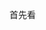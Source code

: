 <!-- ---
title: JS深入系列之apply call bind的模拟实现
date: 2022-07-07
tags: JavaScript, Vue
set: JSDeepLearn
--- -->

首先看